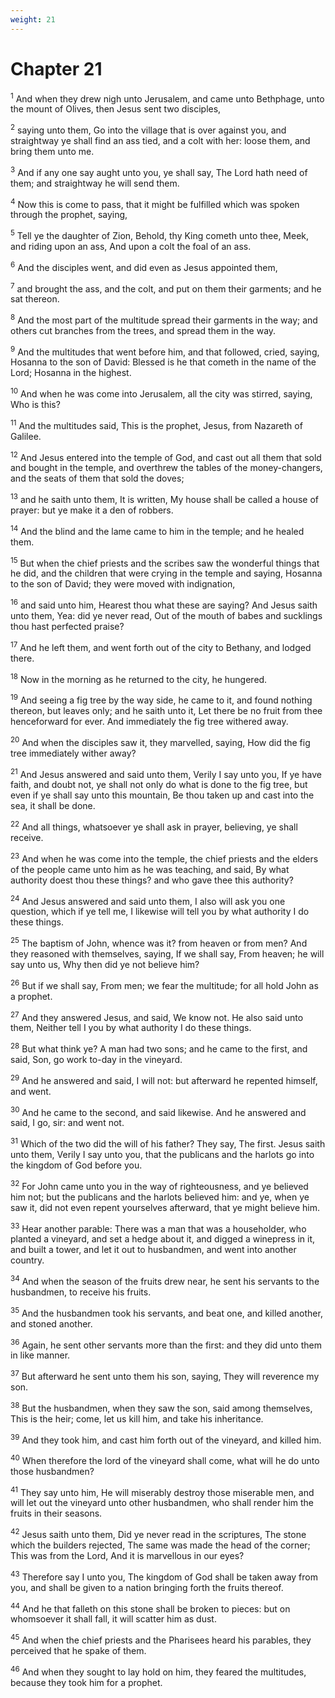 ```yaml
---
weight: 21
---
```


# Chapter 21

<sup>1</sup> And when they drew nigh unto Jerusalem, and came unto Bethphage, unto the mount of Olives, then Jesus sent two disciples, 

<sup>2</sup> saying unto them, Go into the village that is over against you, and straightway ye shall find an ass tied, and a colt with her: loose them, and bring them unto me. 

<sup>3</sup> And if any one say aught unto you, ye shall say, The Lord hath need of them; and straightway he will send them. 

<sup>4</sup> Now this is come to pass, that it might be fulfilled which was spoken through the prophet, saying, 

<sup>5</sup> Tell ye the daughter of Zion, Behold, thy King cometh unto thee, Meek, and riding upon an ass, And upon a colt the foal of an ass. 

<sup>6</sup> And the disciples went, and did even as Jesus appointed them, 

<sup>7</sup> and brought the ass, and the colt, and put on them their garments; and he sat thereon. 

<sup>8</sup> And the most part of the multitude spread their garments in the way; and others cut branches from the trees, and spread them in the way. 

<sup>9</sup> And the multitudes that went before him, and that followed, cried, saying, Hosanna to the son of David: Blessed is he that cometh in the name of the Lord; Hosanna in the highest. 

<sup>10</sup> And when he was come into Jerusalem, all the city was stirred, saying, Who is this? 

<sup>11</sup> And the multitudes said, This is the prophet, Jesus, from Nazareth of Galilee. 

<sup>12</sup> And Jesus entered into the temple of God, and cast out all them that sold and bought in the temple, and overthrew the tables of the money-changers, and the seats of them that sold the doves; 

<sup>13</sup> and he saith unto them, It is written, My house shall be called a house of prayer: but ye make it a den of robbers. 

<sup>14</sup> And the blind and the lame came to him in the temple; and he healed them. 

<sup>15</sup> But when the chief priests and the scribes saw the wonderful things that he did, and the children that were crying in the temple and saying, Hosanna to the son of David; they were moved with indignation, 

<sup>16</sup> and said unto him, Hearest thou what these are saying? And Jesus saith unto them, Yea: did ye never read, Out of the mouth of babes and sucklings thou hast perfected praise? 

<sup>17</sup> And he left them, and went forth out of the city to Bethany, and lodged there. 

<sup>18</sup> Now in the morning as he returned to the city, he hungered. 

<sup>19</sup> And seeing a fig tree by the way side, he came to it, and found nothing thereon, but leaves only; and he saith unto it, Let there be no fruit from thee henceforward for ever. And immediately the fig tree withered away. 

<sup>20</sup> And when the disciples saw it, they marvelled, saying, How did the fig tree immediately wither away? 

<sup>21</sup> And Jesus answered and said unto them, Verily I say unto you, If ye have faith, and doubt not, ye shall not only do what is done to the fig tree, but even if ye shall say unto this mountain, Be thou taken up and cast into the sea, it shall be done. 

<sup>22</sup> And all things, whatsoever ye shall ask in prayer, believing, ye shall receive. 

<sup>23</sup> And when he was come into the temple, the chief priests and the elders of the people came unto him as he was teaching, and said, By what authority doest thou these things? and who gave thee this authority? 

<sup>24</sup> And Jesus answered and said unto them, I also will ask you one question, which if ye tell me, I likewise will tell you by what authority I do these things. 

<sup>25</sup> The baptism of John, whence was it? from heaven or from men? And they reasoned with themselves, saying, If we shall say, From heaven; he will say unto us, Why then did ye not believe him? 

<sup>26</sup> But if we shall say, From men; we fear the multitude; for all hold John as a prophet. 

<sup>27</sup> And they answered Jesus, and said, We know not. He also said unto them, Neither tell I you by what authority I do these things. 

<sup>28</sup> But what think ye? A man had two sons; and he came to the first, and said, Son, go work to-day in the vineyard. 

<sup>29</sup> And he answered and said, I will not: but afterward he repented himself, and went. 

<sup>30</sup> And he came to the second, and said likewise. And he answered and said, I go, sir: and went not. 

<sup>31</sup> Which of the two did the will of his father? They say, The first. Jesus saith unto them, Verily I say unto you, that the publicans and the harlots go into the kingdom of God before you. 

<sup>32</sup> For John came unto you in the way of righteousness, and ye believed him not; but the publicans and the harlots believed him: and ye, when ye saw it, did not even repent yourselves afterward, that ye might believe him. 

<sup>33</sup> Hear another parable: There was a man that was a householder, who planted a vineyard, and set a hedge about it, and digged a winepress in it, and built a tower, and let it out to husbandmen, and went into another country. 

<sup>34</sup> And when the season of the fruits drew near, he sent his servants to the husbandmen, to receive his fruits. 

<sup>35</sup> And the husbandmen took his servants, and beat one, and killed another, and stoned another. 

<sup>36</sup> Again, he sent other servants more than the first: and they did unto them in like manner. 

<sup>37</sup> But afterward he sent unto them his son, saying, They will reverence my son. 

<sup>38</sup> But the husbandmen, when they saw the son, said among themselves, This is the heir; come, let us kill him, and take his inheritance. 

<sup>39</sup> And they took him, and cast him forth out of the vineyard, and killed him. 

<sup>40</sup> When therefore the lord of the vineyard shall come, what will he do unto those husbandmen? 

<sup>41</sup> They say unto him, He will miserably destroy those miserable men, and will let out the vineyard unto other husbandmen, who shall render him the fruits in their seasons. 

<sup>42</sup> Jesus saith unto them, Did ye never read in the scriptures, The stone which the builders rejected, The same was made the head of the corner; This was from the Lord, And it is marvellous in our eyes? 

<sup>43</sup> Therefore say I unto you, The kingdom of God shall be taken away from you, and shall be given to a nation bringing forth the fruits thereof. 

<sup>44</sup> And he that falleth on this stone shall be broken to pieces: but on whomsoever it shall fall, it will scatter him as dust. 

<sup>45</sup> And when the chief priests and the Pharisees heard his parables, they perceived that he spake of them. 

<sup>46</sup> And when they sought to lay hold on him, they feared the multitudes, because they took him for a prophet. 


